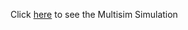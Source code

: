 Click [here](https://www.dropbox.com/scl/fi/exoemebwzdygf2b9oejzm/Media2.mp4?rlkey=6smzykt95tou44x0ldjfllc2y&st=vh3hyfod&dl=0) to see the Multisim Simulation 
